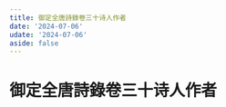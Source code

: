 ```yaml
---
title: 御定全唐詩錄卷三十诗人作者
date: '2024-07-06'
udate: '2024-07-06'
aside: false
---
```

# 御定全唐詩錄卷三十诗人作者

<AuthorPage :authorMap="authorMap" :chapternum="30" />

<script setup>
const chapter = '卷三十';
import authorMap from '/data/qtsl/卷三十/author.json'
</script>
